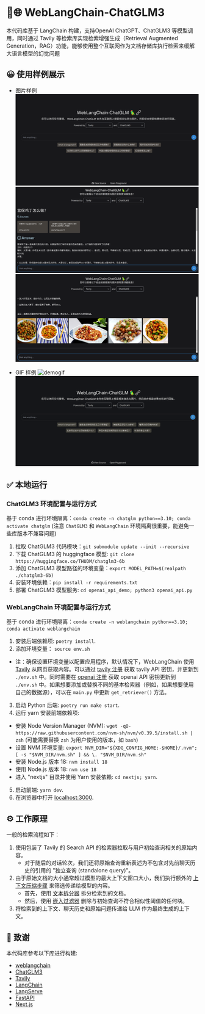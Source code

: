 # 🦜️🌐 WebLangChain-ChatGLM3

本代码库基于 LangChain 构建，支持OpenAI ChatGPT、ChatGLM3 等模型调用，同时通过 Tavily 等检索库实现检索增强生成（Retrieval Augmented Generation，RAG）功能，能够使用整个互联网作为文档存储库执行检索来缓解大语言模型的幻觉问题

## 😀 使用样例展示
- 图片样例
![website](./assets/image.png)
![demo1-1](./assets/demo1_1.png)
![demo1-2](./assets/demo1_2.png)

- GIF 样例
![demogif](./assets/demo.gif)
![demogif2](./assets/demo2.gif)

## ✅ 本地运行

### ChatGLM3 环境配置与运行方式
基于 conda 进行环境隔离：`conda create -n chatglm python==3.10; conda activate chatglm` (注意 `ChatGLM3` 和 `WebLangChain` 环境隔离很重要，能避免一些库版本不兼容问题)

1. 拉取 ChatGLM3 代码模块：`git submodule update --init --recursive`
2. 下载 ChatGLM3 的 huggingface 模型: `git clone https://huggingface.co/THUDM/chatglm3-6b`
3. 添加 ChatGLM3 模型路径的环境变量：`export MODEL_PATH=$(realpath ./chatglm3-6b)`
4. 安装环境依赖：`pip install -r requirements.txt`
5. 部署 ChatGLM3 模型服务: `cd openai_api_demo; python3 openai_api.py`

### WebLangChain 环境配置与运行方式

基于 conda 进行环境隔离：`conda create -n weblangchain python==3.10; conda activate weblangchain`

1. 安装后端依赖项: `poetry install`.
2. 添加环境变量： `source env.sh`
  - 注：确保设置环境变量以配置应用程序，默认情况下，WebLangChain 使用 [Tavily](https://tavily.com) 从网页获取内容。可以通过 [tavily 注册](https://tavily.com/) 获取 tavily API 密钥，并更新到 `./env.sh` 中。同时需要在 [openai 注册](https://openai.com/blog/openai-api) 获取 openai API 密钥更新到 `./env.sh` 中。如果想要添加或替换不同的基本检索器（例如，如果想要使用自己的数据源），可以在 `main.py` 中更新 `get_retriever()` 方法。
3. 启动 Python 后端: `poetry run make start`.
4. 运行 yarn 安装前端依赖项:
  - 安装 Node Version Manager (NVM): `wget -qO- https://raw.githubusercontent.com/nvm-sh/nvm/v0.39.5/install.sh | zsh` (可能需要替换 `zsh` 为用户使用的版本，如 `bash`)
  - 设置 NVM 环境变量: `export NVM_DIR="${XDG_CONFIG_HOME:-$HOME}/.nvm"; [ -s "$NVM_DIR/nvm.sh" ] && \. "$NVM_DIR/nvm.sh"`
  - 安装 Node.js 版本 18: `nvm install 18`
  - 使用 Node.js 版本 18: `nvm use 18`
  - 进入 "nextjs" 目录并使用 Yarn 安装依赖: `cd nextjs; yarn`.

5. 启动前端: `yarn dev`.
6. 在浏览器中打开 [localhost:3000](http://localhost:3000).


## ⚙️ 工作原理

一般的检索流程如下：

1. 使用包装了 Tavily 的 Search API 的检索器拉取与用户初始查询相关的原始内容。
    - 对于随后的对话轮次，我们还将原始查询重新表述为不包含对先前聊天历史的引用的 "独立查询 (standalone query)"。
2. 由于原始文档的大小通常超过模型的最大上下文窗口大小，我们执行额外的 [上下文压缩步骤](https://python.langchain.com/docs/modules/data_connection/retrievers/contextual_compression/) 来筛选传递给模型的内容。
    - 首先，使用 [文本拆分器](https://python.langchain.com/docs/modules/data_connection/document_transformers/) 拆分检索到的文档。
    - 然后，使用 [嵌入过滤器](https://python.langchain.com/docs/modules/data_connection/retrievers/contextual_compression/#embeddingsfilter) 删除与初始查询不符合相似性阈值的任何块。
3. 将检索到的上下文、聊天历史和原始问题传递给 LLM 作为最终生成的上下文。

## 🤗 致谢
本代码库参考以下库进行构建:

- [weblangchain](https://github.com/langchain-ai/weblangchain)
- [ChatGLM3](https://github.com/THUDM/ChatGLM3/)
- [Tavily](https://tavily.com)
- [LangChain](https://github.com/langchain-ai/langchain/)
- [LangServe](https://github.com/langchain-ai/langserve)
- [FastAPI](https://fastapi.tiangolo.com/)
- [Next.js](https://nextjs.org)

